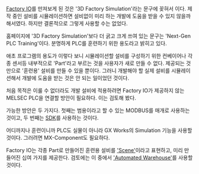 [Factory IO](https://factoryio.com/)를 만져보게 된 것은 '3D Factory Simulation'라는 문구에 꽂혀서 이다. 
제작 중인 설비를 시뮬레이션하면 설비없이 미리 하는 개발에 도움을 받을 수 있지 않을까 해서였다. 
하지만 결론적으로 그렇게 사용할 수는 없었다. 

홈페이지에 '3D Factory Simulation'보다 더 굵고 크게 쓰여 있는 문구는 'Next-Gen PLC Training'이다. 
분명하게 PLC를 훈련하기 위한 용도라고 밝히고 있다.

애초 프로그램의 용도가 이렇다 보니 
시뮬레이션할 설비를 구성하기 위한 컨베이어나 각종 센서등 
내부적으로 'Part'라고 부르는 것을 사용자가 새로 만들 수 없다. 
제공되는 것만으로 '훈련용' 설비를 만들 수 있을 뿐이다. 
그러니 개발해야 할 실제 설비를 시뮬레이션해서 개발에 도움을 받는 것은 안 되는 일이었던 것이다.

처음 목적은 이룰 수 없더라도
개발 설비에 적용하려면
Factory IO가 제공하지 않는 MELSEC PLC을 연결할 방안이 필요하다.
이는 검토해 봤다.

가능한 방안은 두 가지다.
첫째는 범용이라고 할 수 있는 MODBUS를 매개로 사용하는 것이고,
두 번째는 [SDK](https://docs.factoryio.com/sdk/)를 사용하는 것이다.

어디까지나 훈련이니까 
PLC도 실물이 아니라 GX Works의 Simulation 기능을 사용할 것이다. 
그러려면 MX-Component도 필요하다. 

Factory IO는 각종 Part로 만들어진 훈련용 설비를 ['Scene'](https://docs.factoryio.com/manual/scenes/)이라고 표현하고, 
미리 만들어진 십여 가지를 제공한다. 
검토에는 이 중에서 ['Automated Warehouse'](https://docs.factoryio.com/manual/scenes/automated-warehouse/index.html)를 사용할 것이다.
